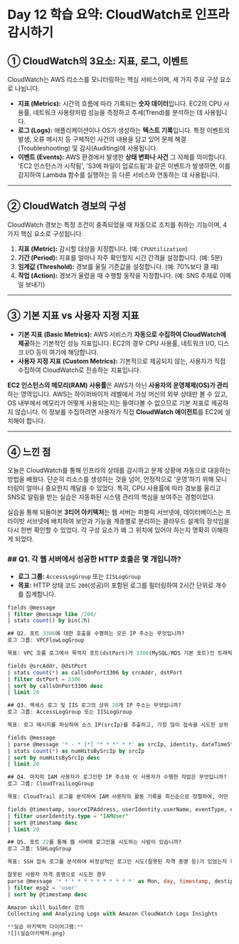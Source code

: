 # Day 12 학습 요약: CloudWatch로 인프라 감시하기

## ① CloudWatch의 3요소: 지표, 로그, 이벤트

CloudWatch는 AWS 리소스를 모니터링하는 핵심 서비스이며, 세 가지 주요 구성 요소로 나뉩니다.

-   **지표 (Metrics):** 시간의 흐름에 따라 기록되는 **숫자 데이터**입니다. EC2의 CPU 사용률, 네트워크 사용량처럼 성능을 측정하고 추세(Trend)를 분석하는 데 사용됩니다.
-   **로그 (Logs):** 애플리케이션이나 OS가 생성하는 **텍스트 기록**입니다. 특정 이벤트의 발생, 오류 메시지 등 구체적인 사건의 내용을 담고 있어 문제 해결(Troubleshooting) 및 감사(Auditing)에 사용됩니다.
-   **이벤트 (Events):** AWS 환경에서 발생한 **상태 변화나 사건** 그 자체를 의미합니다. 'EC2 인스턴스가 시작됨', 'S3에 파일이 업로드됨'과 같은 이벤트가 발생하면, 이를 감지하여 Lambda 함수를 실행하는 등 다른 서비스와 연동하는 데 사용됩니다.

---

## ② CloudWatch 경보의 구성

CloudWatch 경보는 특정 조건이 충족되었을 때 자동으로 조치를 취하는 기능이며, 4가지 핵심 요소로 구성됩니다.

1.  **지표 (Metric):** 감시할 대상을 지정합니다. (예: `CPUUtilization`)
2.  **기간 (Period):** 지표를 얼마나 자주 확인할지 시간 간격을 설정합니다. (예: 5분)
3.  **임계값 (Threshold):** 경보를 울릴 기준값을 설정합니다. (예: 70%보다 클 때)
4.  **작업 (Action):** 경보가 울렸을 때 수행할 동작을 지정합니다. (예: SNS 주제로 이메일 보내기)

---

## ③ 기본 지표 vs 사용자 지정 지표

-   **기본 지표 (Basic Metrics):** AWS 서비스가 **자동으로 수집하여 CloudWatch에 제공**하는 기본적인 성능 지표입니다. EC2의 경우 CPU 사용률, 네트워크 I/O, 디스크 I/O 등이 여기에 해당합니다.
-   **사용자 지정 지표 (Custom Metrics):** 기본적으로 제공되지 않는, 사용자가 직접 수집하여 CloudWatch로 전송하는 지표입니다.

**EC2 인스턴스의 메모리(RAM) 사용률**은 AWS가 아닌 **사용자의 운영체제(OS)가 관리**하는 영역입니다. AWS는 하이퍼바이저 레벨에서 가상 머신의 외부 상태만 볼 수 있고, OS 내부에서 메모리가 어떻게 사용되는지는 들여다볼 수 없으므로 기본 지표로 제공하지 않습니다. 이 정보를 수집하려면 사용자가 직접 **CloudWatch 에이전트**를 EC2에 설치해야 합니다.

---

## ④ 느낀 점

오늘은 CloudWatch를 통해 인프라의 상태를 감시하고 문제 상황에 자동으로 대응하는 방법을 배웠다. 단순히 리소스를 생성하는 것을 넘어, 안정적으로 '운영'하기 위해 모니터링이 얼마나 중요한지 깨달을 수 있었다. 특히, CPU 사용률에 따라 경보를 울리고 SNS로 알림을 받는 실습은 자동화된 시스템 관리의 핵심을 보여주는 경험이었다.

실습을 통해 되돌아본 **3티어 아키텍처**는 웹 서버는 퍼블릭 서브넷에, 데이터베이스는 프라이빗 서브넷에 배치하여 보안과 기능을 계층별로 분리하는 클라우드 설계의 정석임을 다시 한번 확인할 수 있었다. 각 구성 요소가 왜 그 위치에 있어야 하는지 명확히 이해하게 되었다.

### ## Q1. 각 웹 서버에서 성공한 HTTP 호출은 몇 개입니까?

-   **로그 그룹:** `AccessLogGroup` 또는 `IISLogGroup`
-   **목표:** HTTP 상태 코드 `200`(성공)이 포함된 로그를 필터링하여 2시간 단위로 개수를 집계합니다.

```sql
fields @message
| filter @message like /200/
| stats count() by bin(2h)

## Q2. 포트 3306에 대한 호출을 수행하는 모든 IP 주소는 무엇입니까?
로그 그룹: VPCFlowLogGroup

목표: VPC 흐름 로그에서 목적지 포트(dstPort)가 3306(MySQL/RDS 기본 포트)인 트래픽을 찾아, 어떤 소스 IP(srcAddr)가 접속을 시도했는지 집계합니다. 이를 통해 허가되지 않은 접근 시도를 탐지할 수 있습니다.

fields @srcAddr, @dstPort
| stats count(*) as callsOnPort3306 by srcAddr, dstPort
| filter dstPort = 3306
| sort by callsOnPort3306 desc
| limit 20

## Q3. 액세스 로그 및 IIS 로그의 상위 20개 IP 주소는 무엇입니까?
로그 그룹: AccessLogGroup 또는 IISLogGroup

목표: 로그 메시지를 파싱하여 소스 IP(srcIp)를 추출하고, 가장 많이 접속을 시도한 상위 20개의 IP 주소를 찾습니다.

fields @message
| parse @message '* - * [*] "* * *" * *' as srcIp, identity, dateTimeString, httpVerb, url, protocol, statusCode, bytes
| stats count(*) as numHitsBySrcIp by srcIp
| sort by numHitsBySrcIp desc
| limit 20

## Q4. 마지막 IAM 사용자가 로그인한 IP 주소와 이 사용자가 수행한 작업은 무엇입니까?
로그 그룹: CloudTrailLogGroup

목표: CloudTrail 로그를 분석하여 IAM 사용자의 활동 기록을 최신순으로 정렬하여, 어떤 IP에서 어떤 작업을 수행했는지 추적합니다.

fields @timestamp, sourceIPAddress, userIdentity.userName, eventType, eventName, eventSource
| filter userIdentity.type = "IAMUser"
| sort @timestamp desc
| limit 20

## Q5. 포트 22를 통해 웹 서버에 로그인을 시도하는 사람이 있습니까?
로그 그룹: SSHLogGroup

목표: SSH 접속 로그를 분석하여 비정상적인 로그인 시도(잘못된 자격 증명 등)가 있었는지 확인합니다.

잘못된 사용자 자격 증명으로 시도한 경우
parse @message '* * * * * * * * * * * *' as Mon, day, timestamp, destip, id, msg1, msg2, msg3, msg4, srcIp, msg6, destPort
| filter msg2 = 'user'
| sort by @timestamp desc

Amazon skill builder 강의 
Collecting and Analyzing Logs with Amazon CloudWatch Logs Insights

**실습 아키텍처 다이어그램:**
![](실습아키텍처.png)